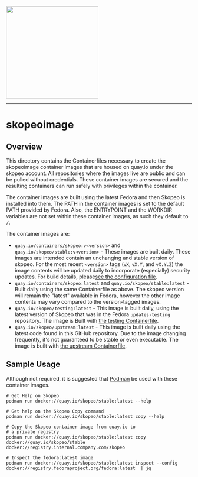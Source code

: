 <img src="https://cdn.rawgit.com/containers/skopeo/master/docs/skopeo.svg" width="250">

----

# skopeoimage

## Overview

This directory contains the Containerfiles necessary to create the skopeoimage container
images that are housed on quay.io under the skopeo account.  All repositories where
the images live are public and can be pulled without credentials.  These container images are secured and the
resulting containers can run safely with privileges within the container.

The container images are built using the latest Fedora and then Skopeo is installed into them.
The PATH in the container images is set to the default PATH provided by Fedora.  Also, the
ENTRYPOINT and the WORKDIR variables are not set within these container images, as such they
default to `/`.

The container images are:

  * `quay.io/containers/skopeo:v<version>` and `quay.io/skopeo/stable:v<version>` -
    These images are built daily.  These images are intended contain an unchanging
    and stable version of skopeo.  For the most recent `<version>` tags (`vX`,
    `vX.Y`, and `vX.Y.Z`) the image contents will be updated daily to incorporate
    (especially) security updates.  For build details, please[see the configuration
    file](stable/Containerfile).
  * `quay.io/containers/skopeo:latest` and `quay.io/skopeo/stable:latest` -
    Built daily using the same Containerfile as above.  The skopeo version
    will remain the "latest" available in Fedora, however the other image
    contents may vary compared to the version-tagged images.
  * `quay.io/skopeo/testing:latest` - This image is built daily, using the
    latest version of Skopeo that was in the Fedora `updates-testing` repository.
    The image is Built with [the testing Containerfile](testing/Containerfile).
  * `quay.io/skopeo/upstream:latest` - This image is built daily using the latest
    code found in this GitHub repository.  Due to the image changing frequently,
    it's not guaranteed to be stable or even executable.  The image is built with
    [the upstream Containerfile](upstream/Containerfile).


## Sample Usage

Although not required, it is suggested that [Podman](https://github.com/containers/podman) be used with these container images.

```
# Get Help on Skopeo
podman run docker://quay.io/skopeo/stable:latest --help

# Get help on the Skopeo Copy command
podman run docker://quay.io/skopeo/stable:latest copy --help

# Copy the Skopeo container image from quay.io to
# a private registry
podman run docker://quay.io/skopeo/stable:latest copy docker://quay.io/skopeo/stable docker://registry.internal.company.com/skopeo

# Inspect the fedora:latest image
podman run docker://quay.io/skopeo/stable:latest inspect --config docker://registry.fedoraproject.org/fedora:latest  | jq
```
